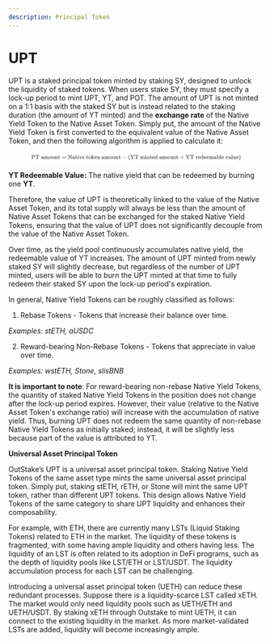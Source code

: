 ```yaml
---
description: Principal Token
---
```


# UPT

UPT is a staked principal token minted by staking SY, designed to unlock the liquidity of staked tokens. When users stake SY, they must specify a lock-up period to mint UPT, YT, and POT. The amount of UPT is not minted on a 1:1 basis with the staked SY but is instead related to the staking duration (the amount of YT minted) and the **exchange rate** of the Native Yield Token to the Native Asset Token. Simply put, the amount of the Native Yield Token is first converted to the equivalent value of the Native Asset Token, and then the following algorithm is applied to calculate it:

<figure><img src="../../.gitbook/assets/PTAmount.png" alt=""><figcaption></figcaption></figure>

**YT Redeemable Value:** The native yield that can be redeemed by burning one **YT**.

Therefore, the value of UPT is theoretically linked to the value of the Native Asset Token, and its total supply will always be less than the amount of Native Asset Tokens that can be exchanged for the staked Native Yield Tokens, ensuring that the value of UPT does not significantly decouple from the value of the Native Asset Token.

Over time, as the yield pool continuously accumulates native yield, the redeemable value of YT increases. The amount of UPT minted from newly staked SY will slightly decrease, but regardless of the number of UPT minted, users will be able to burn the UPT minted at that time to fully redeem their staked SY upon the lock-up period's expiration.

In general, Native Yield Tokens can be roughly classified as follows:

1. Rebase Tokens - Tokens that increase their balance over time.

_Examples: stETH, aUSDC_

2. Reward-bearing Non-Rebase Tokens - Tokens that appreciate in value over time.

_Examples: wstETH, Stone, slisBNB_

**It is important to note**: For reward-bearing non-rebase Native Yield Tokens, the quantity of staked Native Yield Tokens in the position does not change after the lock-up period expires. However, their value (relative to the Native Asset Token's exchange ratio) will increase with the accumulation of native yield. Thus, burning UPT does not redeem the same quantity of non-rebase Native Yield Tokens as initially staked; instead, it will be slightly less because part of the value is attributed to YT.

**Universal Asset Principal Token**

OutStake’s UPT is a universal asset principal token. Staking Native Yield Tokens of the same asset type mints the same universal asset principal token. Simply put, staking stETH, rETH, or Stone will mint the same UPT token, rather than different UPT tokens. This design allows Native Yield Tokens of the same category to share UPT liquidity and enhances their composability.

For example, with ETH, there are currently many LSTs (Liquid Staking Tokens) related to ETH in the market. The liquidity of these tokens is fragmented, with some having ample liquidity and others having less. The liquidity of an LST is often related to its adoption in DeFi programs, such as the depth of liquidity pools like LST/ETH or LST/USDT. The liquidity accumulation process for each LST can be challenging.

Introducing a universal asset principal token (UETH) can reduce these redundant processes. Suppose there is a liquidity-scarce LST called xETH. The market would only need liquidity pools such as UETH/ETH and UETH/USDT. By staking xETH through Outstake to mint UETH, it can connect to the existing liquidity in the market. As more market-validated LSTs are added, liquidity will become increasingly ample.
